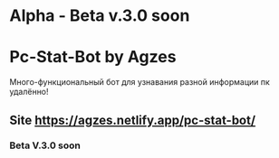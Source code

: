 # Alpha - Beta v.3.0 soon
# Pc-Stat-Bot by Agzes
Много-функциональный бот для узнавания разной информации пк удалённо!



## Site https://agzes.netlify.app/pc-stat-bot/
### Beta V.3.0 soon
